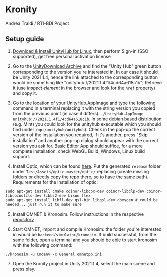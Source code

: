 # Kronity
Andrea Traldi / RTI-BDI Project 

## Setup guide

1. [Download & Install UnityHub for Linux](https://docs.unity3d.com/hub/manual/InstallHub.html#install-hub-linux), then perform Sign-in (SSO supported), get free personal activation license 

2. Go to the [UnityDownload Archive](https://unity3d.com/get-unity/download/archive) and find the "Unity Hub" green button corresponding to the version you're interested in. In our case it should be Unity 2021.1.4, hence the link attached to the corresponding button would be something like "unityhub://2021.1.4f1/4cd64a618c1b"; Retrieve it (use *Inspect element* in the browser and look for the `href` property) and copy it. 

3. Go to the location of your UnityHub.AppImage and type the following command in a terminal replacing it with the string version you copied from the previous point (in case it differs): `./UnityHub.AppImage unityhub://2021.1.4f1/4cd64a618c1b`. 
In some debian based distribution (e.g. Mint) you could look for the unityhub executable which you should find under `/opt/unityhub/unityhub`). 
Check in the pop-up the correct version of the installation you required, if it's another, press "Skip installation" and another pop-up dialog should appear with the correct version you ask for. Basic Editor App should suffice, for a more complete installation, check WebGL Build, Windows, Linux build support.  

4. Install Optic, which can be found [here](https://github.com/roveri-marco/optic). Put the generated `release` folder under `Tesi/Assets/optic-master/optic/` replacing (create missing folders or directly copy the repo there, so to have the same path). Requirements for the installation of optic: 
  ```
  sudo apt-get install cmake coinor-libcbc-dev coinor-libclp-dev coinor-libcoinutils-dev libbz2-dev bison flex
  sudo apt-get install libfl-dev gsl-bin libgsl-dev doxygen # could be needed... just run it to make sure
  ``` 

5. Install OMNET & Kronosim. Follow instructions in the respective [repository](https://github.com/RTI-BDI/Kronosim-clone)
 
6. Start OMNET, import and compile Kronosim: the folder you're interested in would be `backend/simulator/kronosim`. If build successful, from the same folder, open a terminal and you should be able to start kronosim with the following command:
 ```
./kronosim -u Cmdenv -c General omnetpp.ini
  ```     
7. Open the Kronity project in Unity 2021.1.4, select the main scene and press play. 

